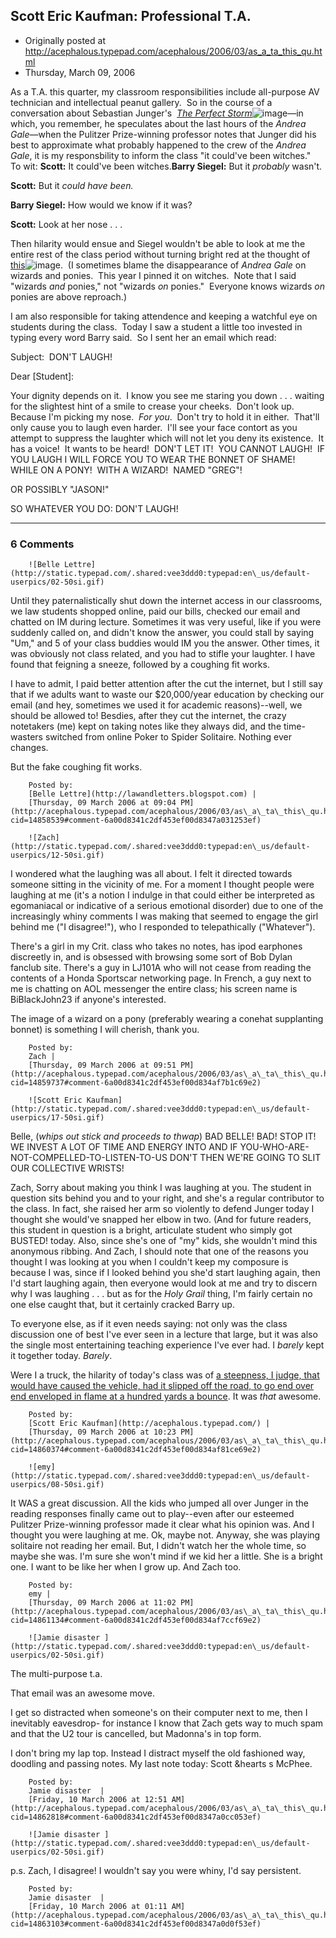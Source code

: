 ## Scott Eric Kaufman: Professional T.A.

 * Originally posted at http://acephalous.typepad.com/acephalous/2006/03/as_a_ta_this_qu.html
 * Thursday, March 09, 2006



As a T.A. this quarter, my classroom responsibilities include all-purpose AV technician and intellectual peanut gallery.  So in the course of a conversation about Sebastian Junger's  [_The Perfect Storm_](http://www.amazon.com/exec/obidos/redirect?link\_code=ur2&tag=diesekoschmar-20&camp=1789&creative=9325&path=http%!A(MISSING)%!F(MISSING)%!F(MISSING)www.amazon.com%!F(MISSING)gp%!F(MISSING)product%!F(MISSING)006101351X)![image](http://www.assoc-amazon.com/e/ir?t=diesekoschmar-20&l=ur2&o=1)—in which, you remember, he speculates about the last hours of the _Andrea Gale_—when the Pulitzer Prize-winning professor notes that Junger did his best to approximate what probably happened to the crew of the _Andrea Gale_, it is my responsbility to inform the class "it could've been witches."  To wit:
**Scott:** It could've been witches.**Barry Siegel:** But it _probably_ wasn't.

**Scott:** But it _could have been._

**Barry Siegel:** How would we know if it was?

**Scott:** Look at her nose . . .

Then hilarity would ensue and Siegel wouldn't be able to look at me the entire rest of the class period without turning bright red at the thought of [this](http://www.amazon.com/exec/obidos/redirect?link\_code=ur2&tag=diesekoschmar-20&camp=1789&creative=9325&path=http%!A(MISSING)%!F(MISSING)%!F(MISSING)www.amazon.com%!F(MISSING)gp%!F(MISSING)product%!F(MISSING)B00000F6LQ)![image](http://www.assoc-amazon.com/e/ir?t=diesekoschmar-20&l=ur2&o=1).  (I sometimes blame the disappearance of _Andrea Gale_ on wizards and ponies.  This year I pinned it on witches.  Note that I said "wizards _and_ ponies," not "wizards _on_ ponies."  Everyone knows wizards _on_ ponies are above reproach.)

I am also responsible for taking attendence and keeping a watchful eye on students during the class.  Today I saw a student a little too invested in typing every word Barry said.  So I sent her an email which read:

Subject:  
DON'T LAUGH!

Dear [Student]:

Your dignity depends on it.  I know you see me staring you down . . . waiting for the slightest hint of a smile to crease your cheeks.  Don't look up.  Because I'm picking my nose.  _For you_.  Don't try to hold it in either.  That'll only cause you to laugh even harder.  I'll see your face contort as you attempt to suppress the laughter which will not let you deny its existence.  It has a voice!  It wants to be heard!  DON'T LET IT!  YOU CANNOT LAUGH!  IF YOU LAUGH I WILL FORCE YOU TO WEAR THE BONNET OF SHAME!  WHILE ON A PONY!  WITH A WIZARD!  NAMED "GREG"! 

OR POSSIBLY "JASON!" 

SO WHATEVER YOU DO: DON'T LAUGH!
		

* * *

### 6 Comments 

		

                
[]()

	

		![Belle Lettre](http://static.typepad.com/.shared:vee3ddd0:typepad:en\_us/default-userpics/02-50si.gif)
	

	

		

Until they paternalistically shut down the internet access in our classrooms, we law students shopped online, paid our bills, checked our email and chatted on IM during lecture.  Sometimes it was very useful, like if you were suddenly called on, and didn't know the answer, you could stall by saying "Um," and 5 of your class buddies would IM you the answer. Other times, it was obviously not class related, and you had to stifle your laughter. I have found that feigning a sneeze, followed by a coughing fit works.

I have to admit, I paid better attention after the cut the internet, but I still say that if we adults want to waste our $20,000/year education by checking our email (and hey, sometimes we used it for academic reasons)--well, we should be allowed to!  Besdies, after they cut the internet, the crazy notetakers (me) kept on taking notes like they always did, and the time-wasters switched from online Poker to Spider Solitaire.  Nothing ever changes.

But the fake coughing fit works.

	

		Posted by:
		[Belle Lettre](http://lawandletters.blogspot.com) |
		[Thursday, 09 March 2006 at 09:04 PM](http://acephalous.typepad.com/acephalous/2006/03/as\_a\_ta\_this\_qu.html?cid=14858539#comment-6a00d8341c2df453ef00d8347a031253ef)

[]()

	

		![Zach](http://static.typepad.com/.shared:vee3ddd0:typepad:en\_us/default-userpics/12-50si.gif)
	

	

		

I wondered what the laughing was all about.  I felt it directed towards someone sitting in the vicinity of me.  For a moment I thought people were laughing at me (it's a notion I indulge in that could either be interpreted as egomaniacal or indicative of a serious emotional disorder) due to one of the increasingly whiny comments I was making that seemed to engage the girl behind me ("I disagree!"), who I responded to telepathically ("Whatever"). 

There's a girl in my Crit. class who takes no notes, has ipod earphones discreetly in, and is obsessed with browsing some sort of Bob Dylan fanclub site.  There's a guy in LJ101A who will not cease from reading the contents of a Honda Sportscar networking page.  In French, a guy next to me is chatting on AOL messenger the entire class; his screen name is BiBlackJohn23 if anyone's interested.   

The image of a wizard on a pony (preferably wearing a conehat supplanting bonnet) is something I will cherish, thank you.  

	

		Posted by:
		Zach |
		[Thursday, 09 March 2006 at 09:51 PM](http://acephalous.typepad.com/acephalous/2006/03/as\_a\_ta\_this\_qu.html?cid=14859737#comment-6a00d8341c2df453ef00d834af7b1c69e2)

[]()

	

		![Scott Eric Kaufman](http://static.typepad.com/.shared:vee3ddd0:typepad:en\_us/default-userpics/17-50si.gif)
	

	

		

Belle, (_whips out stick and proceeds to thwap_) BAD BELLE!  BAD!  STOP IT!  WE INVEST A LOT OF TIME AND ENERGY INTO AND IF YOU-WHO-ARE-NOT-COMPELLED-TO-LISTEN-TO-US DON'T THEN WE'RE GOING TO SLIT OUR COLLECTIVE WRISTS!

Zach, Sorry about making you think I was laughing at you.  The student in question sits behind you and to your right, and she's a regular contributor to the class.  In fact, she raised her arm so violently to defend Junger today I thought she would've snapped her elbow in two.  (And for future readers, this student in question is a bright, articulate student who simply got BUSTED! today.  Also, since she's one of "my" kids, she wouldn't mind this anonymous ribbing.  And Zach, I should note that one of the reasons you thought I was looking at you when I couldn't keep my composure is because I was, since if I looked behind you she'd start laughing again, then I'd start laughing again, then everyone would look at me and try to discern why I was laughing . . . but as for the _Holy Grail_ thing, I'm fairly certain no one else caught that, but it certainly cracked Barry up.

To everyone else, as if it even needs saying: not only was the class discussion one of best I've ever seen in a lecture that large, but it was also the single most entertaining teaching experience I've ever had.  I _barely_ kept it together today.  _Barely_.  

Were I a truck, the hilarity of today's class was of [a steepness, I judge, that would have caused the vehicle, had it slipped off the road, to go end over end enveloped in flame at a hundred yards a bounce](http://acephalous.typepad.com/acephalous/2005/10/geological\_weir.html).  It was _that_ awesome.

	

		Posted by:
		[Scott Eric Kaufman](http://acephalous.typepad.com/) |
		[Thursday, 09 March 2006 at 10:23 PM](http://acephalous.typepad.com/acephalous/2006/03/as\_a\_ta\_this\_qu.html?cid=14860374#comment-6a00d8341c2df453ef00d834af81ce69e2)

[]()

	

		![emy](http://static.typepad.com/.shared:vee3ddd0:typepad:en\_us/default-userpics/08-50si.gif)
	

	

		

It WAS a great discussion.  All the kids who jumped all over Junger in the reading responses finally came out to play--even after our esteemed Pulitzer Prize-winning professor made it clear what his opinion was.  And I thought you were laughing at me.  Ok, maybe not.  Anyway, she was playing solitaire not reading her email.  But, I didn't watch her the whole time, so maybe she was.  I'm sure she won't mind if we kid her a little.  She is a bright one.  I want to be like her when I grow up.  And Zach too.

	

		Posted by:
		emy |
		[Thursday, 09 March 2006 at 11:02 PM](http://acephalous.typepad.com/acephalous/2006/03/as\_a\_ta\_this\_qu.html?cid=14861134#comment-6a00d8341c2df453ef00d834af7ccf69e2)

[]()

	

		![Jamie disaster ](http://static.typepad.com/.shared:vee3ddd0:typepad:en\_us/default-userpics/02-50si.gif)
	

	

		

The multi-purpose t.a.   

That email was an awesome move.  

I get so distracted when someone's on their computer next to me, then I inevitably eavesdrop- for instance I know that Zach gets way to much spam and that the U2 tour is cancelled, but Madonna's in top form.   

I don't bring my lap top.  Instead I distract myself the old fashioned way, doodling and passing notes.  My last note today:  Scott &hearts s McPhee.  

	

		Posted by:
		Jamie disaster  |
		[Friday, 10 March 2006 at 12:51 AM](http://acephalous.typepad.com/acephalous/2006/03/as\_a\_ta\_this\_qu.html?cid=14862818#comment-6a00d8341c2df453ef00d8347a0cc053ef)

[]()

	

		![Jamie disaster ](http://static.typepad.com/.shared:vee3ddd0:typepad:en\_us/default-userpics/02-50si.gif)
	

	

		

p.s. Zach, I disagree!  I wouldn't say you were whiny, I'd say persistent. 

	

		Posted by:
		Jamie disaster  |
		[Friday, 10 March 2006 at 01:11 AM](http://acephalous.typepad.com/acephalous/2006/03/as\_a\_ta\_this\_qu.html?cid=14863103#comment-6a00d8341c2df453ef00d8347a0d0f53ef)

		

        